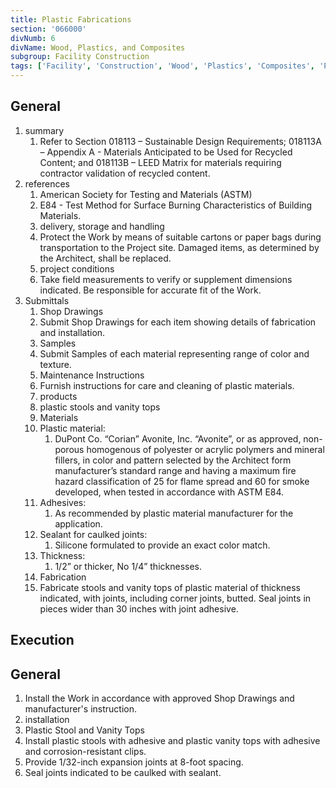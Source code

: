 ```yaml
---
title: Plastic Fabrications
section: '066000'
divNumb: 6
divName: Wood, Plastics, and Composites
subgroup: Facility Construction
tags: ['Facility', 'Construction', 'Wood', 'Plastics', 'Composites', 'Plastic', 'Fabrications']
---
```


## General

1. summary
   1. Refer to Section 018113 – Sustainable Design Requirements; 018113A – Appendix A - Materials Anticipated to be Used for Recycled Content; and 018113B – LEED Matrix for materials requiring contractor validation of recycled content.
1. references
   1. American Society for Testing and Materials (ASTM)
   1. E84 - Test Method for Surface Burning Characteristics of Building Materials.
   1. delivery, storage and handling
   1. Protect the Work by means of suitable cartons or paper bags during transportation to the Project site. Damaged items, as determined by the Architect, shall be replaced.
   1. project conditions
   1. Take field measurements to verify or supplement dimensions indicated. Be responsible for accurate fit of the Work.
1. Submittals
   1. Shop Drawings
   1. Submit Shop Drawings for each item showing details of fabrication and installation.
   1. Samples
   1. Submit Samples of each material representing range of color and texture.
   1. Maintenance Instructions
   1. Furnish instructions for care and cleaning of plastic materials.
   1. products
   1. plastic stools and vanity tops
   1. Materials
   1. Plastic material:
      1. DuPont Co. “Corian” Avonite, Inc. “Avonite”, or as approved, non-porous homogenous of polyester or acrylic polymers and mineral fillers, in color and pattern selected by the Architect form manufacturer’s standard range and having a maximum fire hazard classification of 25 for flame spread and 60 for smoke developed, when tested in accordance with ASTM E84.
   1. Adhesives:
      1. As recommended by plastic material manufacturer for the application.
   1. Sealant for caulked joints:
      1. Silicone formulated to provide an exact color match.
   1. Thickness:
      1. 1/2” or thicker, No 1/4” thicknesses.
   1. Fabrication
   1. Fabricate stools and vanity tops of plastic material of thickness indicated, with joints, including corner joints, butted. Seal joints in pieces wider than 30 inches with joint adhesive.

## Execution


## General

   1. Install the Work in accordance with approved Shop Drawings and manufacturer's instruction.
   1. installation
   1. Plastic Stool and Vanity Tops
   1. Install plastic stools with adhesive and plastic vanity tops with adhesive and corrosion-resistant clips.
   1. Provide 1/32-inch expansion joints at 8-foot spacing.
   1. Seal joints indicated to be caulked with sealant.
   

